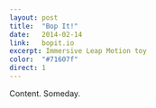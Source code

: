 ```yaml
---
layout: post
title:  "Bop It!"
date:   2014-02-14
link:	bopit.io
excerpt: Immersive Leap Motion toy
color:	"#71607f"
direct: 1
---
```

Content. Someday.